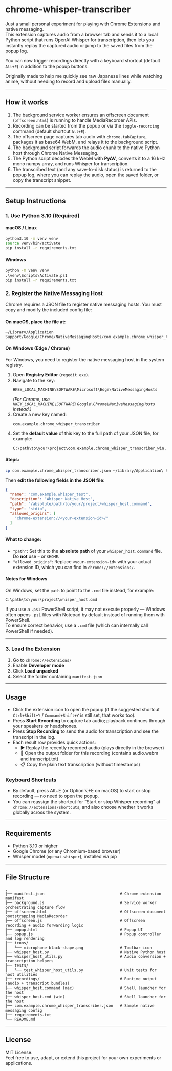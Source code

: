 # chrome-whisper-transcriber

Just a small personal experiment for playing with Chrome Extensions and native messaging.  
This extension captures audio from a browser tab and sends it to a local Python script that runs OpenAI Whisper for transcription, then lets you instantly replay the captured audio or jump to the saved files from the popup log.

You can now trigger recordings directly with a keyboard shortcut (default `Alt+E`) in addition to the popup buttons.

Originally made to help me quickly see raw Japanese lines while watching anime, without needing to record and upload files manually.

---

## How it works

1. The background service worker ensures an offscreen document (`offscreen.html`) is running to handle MediaRecorder APIs.
2. Recording can be started from the popup or via the `toggle-recording` command (default shortcut `Alt+E`).
3. The offscreen page captures tab audio with `chrome.tabCapture`, packages it as base64 WebM, and relays it to the background script.
4. The background script forwards the audio chunk to the native Python host through Chrome Native Messaging.
5. The Python script decodes the WebM with **PyAV**, converts it to a 16 kHz mono numpy array, and runs Whisper for transcription.
6. The transcribed text (and any save-to-disk status) is returned to the popup log, where you can replay the audio, open the saved folder, or copy the transcript snippet.

---

## Setup Instructions

### 1. Use Python 3.10 (Required)

#### macOS / Linux
```bash
python3.10 -m venv venv
source venv/bin/activate
pip install -r requirements.txt
```

#### Windows
```cmd
python -m venv venv
.\venv\Scripts\Activate.ps1 
pip install -r requirements.txt
```

### 2. Register the Native Messaging Host

Chrome requires a JSON file to register native messaging hosts. You must copy and modify the included config file:

#### On macOS, place the file at:
```
~/Library/Application Support/Google/Chrome/NativeMessagingHosts/com.example.chrome_whisper_transcriber.json
```
#### On Windows (Edge / Chrome)
For Windows, you need to register the native messaging host in the system registry.

1. Open **Registry Editor** (`regedit.exe`).
2. Navigate to the key:
   ```
   HKEY_LOCAL_MACHINE\SOFTWARE\Microsoft\Edge\NativeMessagingHosts
   ```
   *(For Chrome, use `HKEY_LOCAL_MACHINE\SOFTWARE\Google\Chrome\NativeMessagingHosts` instead.)*
3. Create a new key named:
   ```
   com.example.chrome_whisper_transcriber
   ```
4. Set the **default value** of this key to the full path of your JSON file, for example:
   ```
   C:\path\to\your\project\com.example.chrome_whisper_transcriber_win.json
   ```

#### Steps:

```bash
cp com.example.chrome_whisper_transcriber.json ~/Library/Application\ Support/Google/Chrome/NativeMessagingHosts/com.example.chrome_whisper_transcriber.json
```

Then **edit the following fields in the JSON file**:

```json
{
  "name": "com.example.whisper_test",
  "description": "Whisper Native Host",
  "path": "/absolute/path/to/your/project/whisper_host.command",
  "type": "stdio",
  "allowed_origins": [
    "chrome-extension://<your-extension-id>/"
  ]
}
```

#### What to change:

- `"path"`: Set this to the **absolute path** of your `whisper_host.command` file. Do **not** use `~` or `$HOME`.
- `"allowed_origins"`: Replace `<your-extension-id>` with your actual extension ID, which you can find in `chrome://extensions/`.

#### Notes for Windows
On Windows, set the `path` to point to the `.cmd` file instead, for example:
```
C:\path\to\your\project\whisper_host.cmd
```

If you use a `.ps1` PowerShell script, it may not execute properly — Windows often opens `.ps1` files with Notepad by default instead of running them with PowerShell.  
To ensure correct behavior, use a `.cmd` file (which can internally call PowerShell if needed).

---

### 3. Load the Extension

1. Go to `chrome://extensions/`
2. Enable **Developer mode**
3. Click **Load unpacked**
4. Select the folder containing `manifest.json`

---

## Usage

- Click the extension icon to open the popup (if the suggested shortcut `Ctrl+Shift+Y` / `Command+Shift+Y` is still set, that works too).
- Press **Start Recording** to capture tab audio; playback continues through your speakers or headphones.
- Press **Stop Recording** to send the audio for transcription and see the transcript in the log.
- Each result row provides quick actions:
  - ▶️ Replay the recently recorded audio (plays directly in the browser)
  - 📂 Open the output folder for this recording (contains audio.webm and transcript.txt)
  - 📋 Copy the plain text transcription (without timestamps)

### Keyboard Shortcuts

- By default, press Alt+E (or Option⌥+E on macOS) to start or stop recording — no need to open the popup.
- You can reassign the shortcut for “Start or stop Whisper recording” at `chrome://extensions/shortcuts`, and also choose whether it works globally across the system.

---

## Requirements

- Python 3.10 or higher
- Google Chrome (or any Chromium-based browser)
- Whisper model (`openai-whisper`), installed via pip

---

## File Structure

```
.
├── manifest.json                                 # Chrome extension manifest
├── background.js                                 # Service worker orchestrating capture flow
├── offscreen.html                                # Offscreen document bootstrapping MediaRecorder
├── offscreen.js                                  # Offscreen recording + audio forwarding logic
├── popup.html                                    # Popup UI
├── popup.js                                      # Popup controller and log rendering
├── icons/
│   └── microphone-black-shape.png                # Toolbar icon
├── whisper_host.py                               # Native Python host
├── whisper_host_utils.py                         # Audio conversion + transcription helpers
├── tests/
│   └── test_whisper_host_utils.py                # Unit tests for host utilities
├── recordings/                                   # Runtime output (audio + transcript bundles)
├── whisper_host.command (mac)                    # Shell launcher for the host
├── whisper_host.cmd (win)                        # Shell launcher for the host
├── com.example.chrome_whisper_transcriber.json   # Sample native messaging config
├── requirements.txt
└── README.md
```

---

## License

MIT License.  
Feel free to use, adapt, or extend this project for your own experiments or applications.
